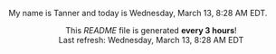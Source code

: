 My name is Tanner and today is Wednesday, March 13, 8:28 AM EDT.

<p align="center">This <i>README</i> file is generated <b>every 3 hours</b>!</br>Last refresh: Wednesday, March 13, 8:28 AM EDT<br /></p>
